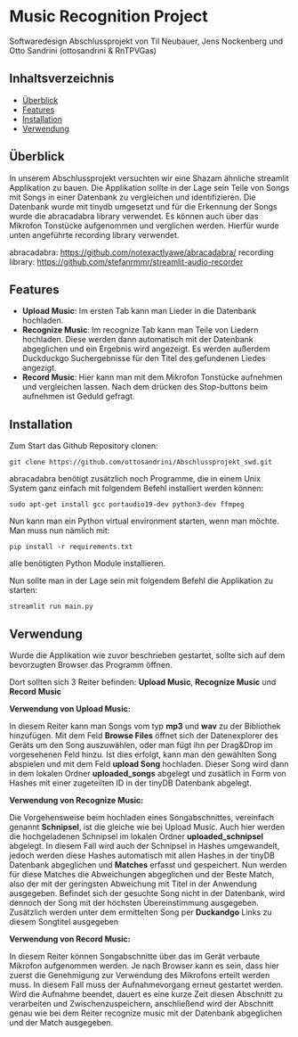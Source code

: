 # Music Recognition Project

Softwaredesign Abschlussprojekt von Til Neubauer, Jens Nockenberg und Otto Sandrini (ottosandrini & RnTPVGas)

## Inhaltsverzeichnis

- [Überblick](#Überblick)
- [Features](#features)
- [Installation](#installation)
- [Verwendung](#usage)

## Überblick

In unserem Abschlussprojekt versuchten wir eine Shazam ähnliche streamlit Applikation zu bauen.  Die Applikation sollte in der Lage sein Teile von Songs mit Songs in einer Datenbank zu vergleichen und identifizieren. Die Datenbank wurde mit tinydb umgesetzt und für die Erkennung der Songs wurde die abracadabra library verwendet. Es können auch über das Mikrofon Tonstücke aufgenommen und verglichen werden. Hierfür wurde unten angeführte recording library verwendet.

abracadabra: https://github.com/notexactlyawe/abracadabra/
recording library: https://github.com/stefanrmmr/streamlit-audio-recorder

## Features

- **Upload Music**:
    Im ersten Tab kann man Lieder in die Datenbank hochladen.
- **Recognize Music**:
    Im recognize Tab kann man Teile von Liedern hochladen. Diese werden dann automatisch mit der Datenbank abgeglichen und ein Ergebnis wird angezeigt. Es werden außerdem Duckduckgo Suchergebnisse für den Titel des gefundenen Liedes angezigt.
- **Record Music**:
    Hier kann man mit dem Mikrofon Tonstücke aufnehmen und vergleichen lassen. Nach dem drücken des Stop-buttons beim aufnehmen ist Geduld gefragt.

## Installation

Zum Start das Github Repository clonen:

    git clone https://github.com/ottosandrini/Abschlussprojekt_swd.git

abracadabra benötigt zusätzlich noch Programme, die in einem Unix System ganz einfach mit folgendem Befehl installiert werden können:

    sudo apt-get install gcc portaudio19-dev python3-dev ffmpeg

Nun kann man ein Python virtual environment starten, wenn man möchte. Man muss nun nämlich mit:

    pip install -r requirements.txt

alle benötigten Python Module installieren.

Nun sollte man in der Lage sein mit folgendem Befehl die Applikation zu starten:

    streamlit run main.py

## Verwendung

Wurde die Applikation wie zuvor beschrieben gestartet, sollte sich auf dem bevorzugten Browser das Programm öffnen.

Dort sollten sich 3 Reiter befinden: **Upload Music**, **Recognize Music** und **Record Music**

**Verwendung von Upload Music:**

In diesem Reiter kann man Songs vom typ **mp3** und **wav** zu der Bibliothek hinzufügen. Mit dem Feld **Browse Files** öffnet sich der Datenexplorer des Geräts um den Song auszuwählen, oder man fügt ihn per Drag&Drop im vorgesehenen Feld hinzu.
Ist dies erfolgt, kann man den gewählten Song abspielen und mit dem Feld **upload Song** hochladen. Dieser Song wird dann in dem lokalen Ordner **uploaded_songs** abgelegt und zusätlich in Form von Hashes mit einer zugeteilten ID in der tinyDB Datenbank abgelegt. 

**Verwendung von Recognize Music:**

Die Vorgehensweise beim hochladen eines Songabschnittes, vereinfach genannt **Schnipsel**, ist die gleiche wie bei Upload Music.
Auch hier werden die hochgeladenen Schnipsel im lokalen Ordner **uploaded_schnipsel** abgelegt.
In diesem Fall wird auch der Schnipsel in Hashes umgewandelt, jedoch werden diese Hashes automatisch mit allen Hashes in der tinyDB Datenbank abgeglichen und **Matches** erfasst und gespeichert.
Nun werden für diese Matches die Abweichungen abgeglichen und der Beste Match, also der mit der geringsten Abweichung mit Titel in der Anwendung ausgegeben.
Befindet sich der gesuchte Song nicht in der Datenbank, wird dennoch der Song mit der höchsten Übereinstimmung ausgegeben.
Zusätzlich werden unter dem ermittelten Song per **Duckandgo** Links zu diesem Songtitel ausgegeben

**Verwendung von Record Music:**

In diesem Reiter können Songabschnitte über das im Gerät verbaute Mikrofon aufgenommen werden. Je nach Browser kann es sein, dass hier zuerst die Genehmigung zur Verwendung des Mikrofons erteilt werden muss. In diesem Fall muss der Aufnahmevorgang erneut gestartet werden.
Wird die Aufnahme beendet, dauert es eine kurze Zeit diesen Abschnitt zu verarbeiten und Zwischenzuspeichern, anschließend wird der Abschnitt genau wie bei dem Reiter recognize music mit der Datenbank abgeglichen und der Match ausgegeben. 





